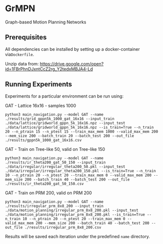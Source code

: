 # GrMPN
Graph-based Motion Planning Networks

## Prerequisites

All dependencies can be installed by setting up a docker-container via`Dockerfile`. 

Unzip data from: https://drive.google.com/open?id=1FBrPhnDJxntCcZ2rg_Y2tedxMBJA4-Ld

## Running Experiments

Experiments for a particular environment can be run using:

GAT - Lattice 16x16 - samples 1000
```
python3 main_navigation.py --model GAT --name ./results/grid_gppn5k_1000_gat_16x16 --input_train ./data/lattice/gridworld_gppn_5k_16x16.npz --input_test ./data/lattice/gridworld_gppn_5k_16x16.npz --is_train=True --n_train 20 --n_ptrain 15 --n_ptest 15 --train_max_mem 1000 --valid_max_mem 200 --mem_size 200 --batch_train 20 --batch_test 200 --out_file ./results/gppn5k_1000_gat_16x16.csv
```

GAT - Train on Tree-like 50, valid on Tree-like 150
```
python3 main_navigation.py --model GAT --name ./results/ir_theta200_gat_50_150 --input_train ./data/irregular/irregular_theta200_50.pkl --input_test ./data/irregular/irregular_theta200_150.pkl --is_train=True --n_train 10 --n_ptrain 20 --n_ptest 20 --train_max_mem 0 --valid_max_mem 200 --mem_size 200 --batch_train 40 --batch_test 200 --out_file ./results/ir_theta200_gat_50_150.csv
```

GAT - Train on PRM 200, valid on PRM 200
```
python3 main_navigation.py --model GAT --name ./results/irregular_prm_8x8_200 --input_train ./data/motion_planning/irregular_prm_8x8_200.pkl --input_test ./data/motion_planning/irregular_prm_8x8_200.pkl --is_train=True --n_train 10 --n_ptrain 20 --n_ptest 20 --train_max_mem 0 --valid_max_mem 200 --mem_size 200 --batch_train 40 --batch_test 200 --out_file ./results/irregular_prm_8x8_200.csv
```

Results will be saved each iteration under the predefined `name` directory.
